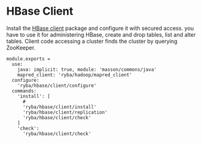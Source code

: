 
# HBase Client

Install the [HBase client](https://hbase.apache.org/apidocs/org/apache/hadoop/hbase/client/package-summary.html) package and configure it with secured access.
you have to use it for administering HBase, create and drop tables, list and alter tables.
Client code accessing a cluster finds the cluster by querying ZooKeeper.

    module.exports =
      use:
        java: implicit: true, module: 'masson/commons/java'
        mapred_client: 'ryba/hadoop/mapred_client'
      configure:
        'ryba/hbase/client/configure'
      commands:
        'install': [
          # 
          'ryba/hbase/client/install'
          'ryba/hbase/client/replication'
          'ryba/hbase/client/check'
        ]
        'check':
          'ryba/hbase/client/check'

